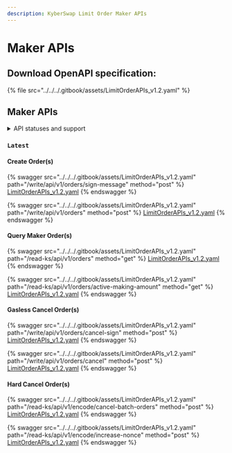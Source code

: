 ```yaml
---
description: KyberSwap Limit Order Maker APIs
---
```


# Maker APIs

## Download OpenAPI specification:

{% file src="../../../.gitbook/assets/LimitOrderAPIs_v1.2.yaml" %}

## Maker APIs

<details>

<summary>API statuses and support</summary>

KyberSwap APIs uses the following statuses to minimize version miscommunications and ensure an uninterrupted service for the end user:

* `Latest`: API is functional and supported. This is the recommended version for all integrators (new and existing).
* `Legacy`: API remains functional with support for bugs only. No new feature updates.
* `Deprecated`: API is no longer functional and is not supported.

For all developers, it is highly recommended that you refer to the API with the `Latest` tag to ensure access to the latest features as well as improved service quality and efficiency. APIs which are planned to be sunset will be tagged `Legacy` during the transition period and thereafter moved to `Deprecated`.

The KyberSwap Docs will continue to maintain information regarding `Legacy` and `Deprecated` APIs.

</details>

### `Latest`

#### Create Order(s)

{% swagger src="../../../.gitbook/assets/LimitOrderAPIs_v1.2.yaml" path="/write/api/v1/orders/sign-message" method="post" %}
[LimitOrderAPIs_v1.2.yaml](../../../.gitbook/assets/LimitOrderAPIs_v1.2.yaml)
{% endswagger %}

{% swagger src="../../../.gitbook/assets/LimitOrderAPIs_v1.2.yaml" path="/write/api/v1/orders" method="post" %}
[LimitOrderAPIs_v1.2.yaml](../../../.gitbook/assets/LimitOrderAPIs_v1.2.yaml)
{% endswagger %}

#### Query Maker Order(s)

{% swagger src="../../../.gitbook/assets/LimitOrderAPIs_v1.2.yaml" path="/read-ks/api/v1/orders" method="get" %}
[LimitOrderAPIs_v1.2.yaml](../../../.gitbook/assets/LimitOrderAPIs_v1.2.yaml)
{% endswagger %}

{% swagger src="../../../.gitbook/assets/LimitOrderAPIs_v1.2.yaml" path="/read-ks/api/v1/orders/active-making-amount" method="get" %}
[LimitOrderAPIs_v1.2.yaml](../../../.gitbook/assets/LimitOrderAPIs_v1.2.yaml)
{% endswagger %}

#### Gasless Cancel Order(s)

{% swagger src="../../../.gitbook/assets/LimitOrderAPIs_v1.2.yaml" path="/write/api/v1/orders/cancel-sign" method="post" %}
[LimitOrderAPIs_v1.2.yaml](../../../.gitbook/assets/LimitOrderAPIs_v1.2.yaml)
{% endswagger %}

{% swagger src="../../../.gitbook/assets/LimitOrderAPIs_v1.2.yaml" path="/write/api/v1/orders/cancel" method="post" %}
[LimitOrderAPIs_v1.2.yaml](../../../.gitbook/assets/LimitOrderAPIs_v1.2.yaml)
{% endswagger %}

#### Hard Cancel Order(s)

{% swagger src="../../../.gitbook/assets/LimitOrderAPIs_v1.2.yaml" path="/read-ks/api/v1/encode/cancel-batch-orders" method="post" %}
[LimitOrderAPIs_v1.2.yaml](../../../.gitbook/assets/LimitOrderAPIs_v1.2.yaml)
{% endswagger %}

{% swagger src="../../../.gitbook/assets/LimitOrderAPIs_v1.2.yaml" path="/read-ks/api/v1/encode/increase-nonce" method="post" %}
[LimitOrderAPIs_v1.2.yaml](../../../.gitbook/assets/LimitOrderAPIs_v1.2.yaml)
{% endswagger %}
